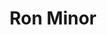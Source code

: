 ---
title: Ron Minor
picture: ronMinorPencil.jpg
viewer_title: Ron Minor
thumbnail: ronMinorPencil_t.jpg
alt: Ron Minor Pencil
medium: Pencil
width: 7.5"
height: 9.5"
---